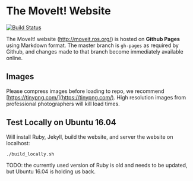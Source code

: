 # The MoveIt! Website

[![Build Status](https://travis-ci.org/ros-planning/moveit.ros.org.svg?branch=gh-pages)](https://travis-ci.org/ros-planning/moveit.ros.org)

The MoveIt! website (http://moveit.ros.org/) is hosted on **Github Pages** using Markdown format. The master branch is ``gh-pages`` as required by Github, and changes made to that branch become immediately available online.

## Images

Please compress images before loading to repo, we recommend [https://tinypng.com/](https://tinypng.com/). High resolution images from professional photographers will kill load times.

## Test Locally on Ubuntu 16.04

Will install Ruby, Jekyll, build the website, and server the website on localhost:

    ./build_locally.sh

TODO: the currently used version of Ruby is old and needs to be updated, but Ubuntu 16.04 is holding us back.
